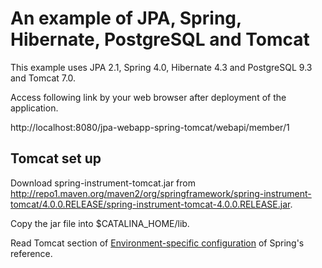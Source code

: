 An example of JPA, Spring, Hibernate, PostgreSQL and Tomcat
============
This example uses JPA 2.1, Spring 4.0, Hibernate 4.3 and PostgreSQL 9.3 and Tomcat 7.0.

Access following link by your web browser after deployment of the application.

http://localhost:8080/jpa-webapp-spring-tomcat/webapi/member/1

## Tomcat set up

Download spring-instrument-tomcat.jar from http://repo1.maven.org/maven2/org/springframework/spring-instrument-tomcat/4.0.0.RELEASE/spring-instrument-tomcat-4.0.0.RELEASE.jar.

Copy the jar file into $CATALINA_HOME/lib. 

Read Tomcat section of [Environment-specific configuration](http://docs.spring.io/spring/docs/4.0.0.RELEASE/spring-framework-reference/htmlsingle/#aop-aj-ltw-environments) of Spring's reference.
